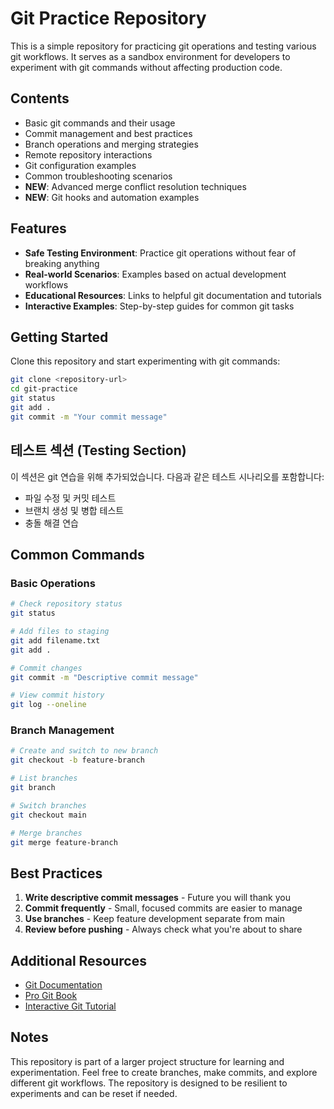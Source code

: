 # Git Practice Repository

This is a simple repository for practicing git operations and testing various git workflows. It serves as a sandbox environment for developers to experiment with git commands without affecting production code.

## Contents

- Basic git commands and their usage
- Commit management and best practices
- Branch operations and merging strategies
- Remote repository interactions
- Git configuration examples
- Common troubleshooting scenarios
- **NEW**: Advanced merge conflict resolution techniques
- **NEW**: Git hooks and automation examples

## Features

- **Safe Testing Environment**: Practice git operations without fear of breaking anything
- **Real-world Scenarios**: Examples based on actual development workflows
- **Educational Resources**: Links to helpful git documentation and tutorials
- **Interactive Examples**: Step-by-step guides for common git tasks

## Getting Started

Clone this repository and start experimenting with git commands:

```bash
git clone <repository-url>
cd git-practice
git status
git add .
git commit -m "Your commit message"
```

## 테스트 섹션 (Testing Section)

이 섹션은 git 연습을 위해 추가되었습니다. 다음과 같은 테스트 시나리오를 포함합니다:

- 파일 수정 및 커밋 테스트
- 브랜치 생성 및 병합 테스트
- 충돌 해결 연습

## Common Commands

### Basic Operations
```bash
# Check repository status
git status

# Add files to staging
git add filename.txt
git add .

# Commit changes
git commit -m "Descriptive commit message"

# View commit history
git log --oneline
```

### Branch Management
```bash
# Create and switch to new branch
git checkout -b feature-branch

# List branches
git branch

# Switch branches
git checkout main

# Merge branches
git merge feature-branch
```

## Best Practices

1. **Write descriptive commit messages** - Future you will thank you
2. **Commit frequently** - Small, focused commits are easier to manage
3. **Use branches** - Keep feature development separate from main
4. **Review before pushing** - Always check what you're about to share

## Additional Resources

- [Git Documentation](https://git-scm.com/doc)
- [Pro Git Book](https://git-scm.com/book)
- [Interactive Git Tutorial](https://learngitbranching.js.org/)

## Notes

This repository is part of a larger project structure for learning and experimentation. Feel free to create branches, make commits, and explore different git workflows. The repository is designed to be resilient to experiments and can be reset if needed.
